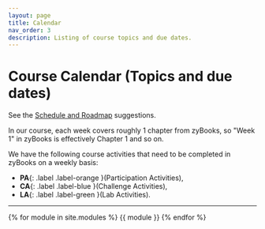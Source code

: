 ```yaml
---
layout: page
title: Calendar
nav_order: 3
description: Listing of course topics and due dates.
---
```


# Course Calendar (Topics and due dates)

See the [Schedule and Roadmap]({{site.url}}/{{site.baseurl}}/success/#time-management-and-scheduling) suggestions. 

In our course, each week covers roughly 1 chapter from zyBooks, so "Week 1" in zyBooks is effectively Chapter 1 and so on.

We have the following course activities that need to be completed in zyBooks on a weekly basis: 
* **PA**{: .label .label-orange }(Participation Activities), 
* **CA**{: .label .label-blue }(Challenge Activities), 
* **LA**{: .label .label-green }(Lab Activities).

<!--
To make sure that you get started with the labs, we have **LA Checkpoints**{: .label .label-green }, which you will need to submit right after the labs.
See more information in the [respective FAQ explanation]({{site.url}}/{{site.baseurl}}/faq#what-is-the-lab-checkpoint-score-in-gradebook).

Additionally, at the end of each week, you are asked to reflect on your learning journey that week and submit a **Reflection** linked on Gauchospace.

All due times in our class are at **{{ site.due_time }} Pacific time**.

[View the Roadmap]({{ site.url }}{{ site.baseurl }}/success#roadmap){: .btn .btn-blue }

## Weekly Due Dates

| Week | **PA**{: .label .label-orange} (Mon) | **CA**{: .label .label-blue} (Tue) | **LA**{: .label .label-green} (Wed) | **LA Chkpt**{: .label .label-green} | **📝**{: .label .label-yellow} (Sun) | 
|--- |--- |--- |--- |--- | 
| [Week 1](#week-1) | Apr 4 | Apr 5 | Apr 6 | Apr 7 | Apr 3<sup>\*</sup> |
| [Week 2](#week-2) | Apr 4 | Apr 5 | Apr 6 | Apr 7 | Apr 10 |
| [Week 3](#week-3) | Apr 11 | Apr 12 | Apr 13 | Apr 14 | Apr 17 |
| [Week 4](#week-4) | Apr 18 | Apr 19 | Apr 20 | Apr 21 | Apr 24 |
| [Week 5](#week-5) | Apr 25 | Apr 26 | Apr 27 | Apr 28 | May 1 |
| [Week 6](#week-6) | May 2 | May 3 | May 4 | May 5 | May 8 |
| [Week 7](#week-7) | May 9 | May 10 | May 11 | May 12 | May 15 |
| [Week 8](#week-8) | May 16 | May 17 | May 18 | May 19 | May 22 |
| [Week 9](#week-9) | May 23 | May 24 | May 25 | May 26 | May 29 |
| [Week 10](#week-10) | May 30 | - | June 1 | June 2 | - |

\* _During the first week, instead of the weekly reflection, you need to submit the **Welcome Survey** on Gauchospace._

-->

 -----


<!--[Jump to the current week]({{ site.url }}{{ site.baseurl }}/calendar#week-1){: .btn .btn-blue }-->
{% for module in site.modules %}
{{ module }}
{% endfor %}
